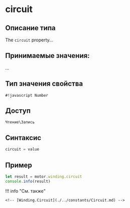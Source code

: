 # circuit

## Описание типа
The `circuit` property...

## Принимаемые значения:
...

## Тип значения свойства
`#!javascript Number`

## Доступ
`Чтение\Запись`

## Синтаксис
```javascript
circuit = value
```

## Пример
```javascript linenums="1"
let result = motor.winding.circuit
console.info(result)
```

!!! info "См. также"

    <!-- [Winding.Circuit](./../constants/Circuit.md) -->

